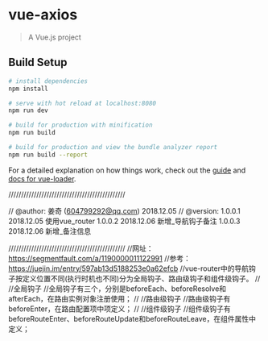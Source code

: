 # vue-axios

> A Vue.js project

## Build Setup

``` bash
# install dependencies
npm install

# serve with hot reload at localhost:8080
npm run dev

# build for production with minification
npm run build

# build for production and view the bundle analyzer report
npm run build --report
```

For a detailed explanation on how things work, check out the [guide](http://vuejs-templates.github.io/webpack/) and [docs for vue-loader](http://vuejs.github.io/vue-loader).

//////////////////////////////////////////////

//	@author: 姜奇 (604799292@qq.com) 2018.12.05
//	@version: 1.0.0.1  2018.12.05   使用vue_router
							1.0.0.2  2018.12.06   新增_导航钩子备注
							1.0.0.3  2018.12.06   新增_备注信息
					
//////////////////////////////////////////////
//网址：https://segmentfault.com/a/1190000011122991
//参考：https://juejin.im/entry/597ab13d5188253e0a62efcb
//vue-router中的导航钩子按定义位置不同(执行时机也不同)分为全局钩子、路由级钩子和组件级钩子。
//
//全局钩子
//全局钩子有三个，分别是beforeEach、beforeResolve和afterEach，在路由实例对象注册使用；
//
//路由级钩子
//路由级钩子有beforeEnter，在路由配置项中项定义；
//
//组件级钩子
//组件级钩子有beforeRouteEnter、beforeRouteUpdate和beforeRouteLeave，在组件属性中定义；
